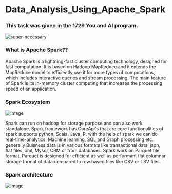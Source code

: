 # Data_Analysis_Using_Apache_Spark

### This task was given in the 1729 You and AI program.

![super-necessary](https://user-images.githubusercontent.com/73512374/191225382-debca260-c2ec-488b-8e2f-b0b90e6e3f93.png)


### What is Apache Spark??
Apache Spark is a lightning-fast cluster computing technology, designed for fast computation. It is based on Hadoop MapReduce and it extends the MapReduce model to efficiently use it for more types of computations, which includes interactive queries and stream processing. The main feature of Spark is its in-memory cluster computing that increases the processing speed of an application.

### Spark Ecosystem

![image](https://user-images.githubusercontent.com/73512374/187411923-cecaa29c-4d8e-4ca3-a10a-49544fa7f05a.png)

Spark can run on hadoop for storage purpose and can also work standalone. Spark framework has CoreApi's that are core functionalities of spark supports python, Scala, Java, R. with the help of spark we can do real-time-analytics, Machine learning, SQL and Graph processing etc. generally Buisness data is in various formats like transactional data, json, flat files, xml, Mysql, CRM or from databases. Spark work on Parquet file format, Parquet is designed for efficient as well as performant flat columnar storage format of data compared to row based files like CSV or TSV files. 

### Spark architecture
![image](https://user-images.githubusercontent.com/73512374/187414909-073134c6-1c92-43f2-a16c-a3148eaa55fb.png)
